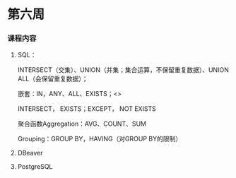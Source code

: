 # 第六周



### 课程内容

1. SQL：

   INTERSECT（交集）、UNION（并集；集合运算，不保留重复数据）、UNION ALL（会保留重复数据）；

   嵌套：IN，ANY、ALL、EXISTS；<>

   INTERSECT， EXISTS；EXCEPT， NOT EXISTS

   聚合函数Aggregation：AVG、COUNT、SUM

   Grouping：GROUP BY，HAVING（对GROUP BY的限制）

2. DBeaver

3. PostgreSQL